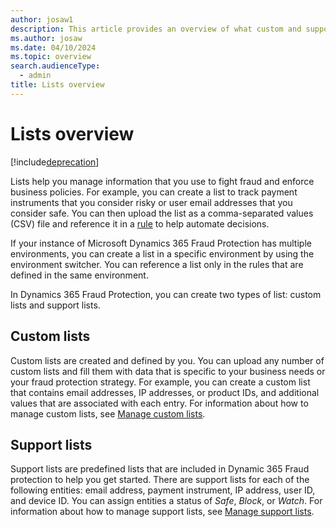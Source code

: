 ```yaml
---
author: josaw1
description: This article provides an overview of what custom and support lists are, and how you can manage information in lists in Microsoft Dynamics 365 Fraud Protection.
ms.author: josaw
ms.date: 04/10/2024
ms.topic: overview
search.audienceType:
  - admin
title: Lists overview
---
```


# Lists overview

[!include[deprecation](includes/deprecation.md)]

Lists help you manage information that you use to fight fraud and enforce business policies. For example, you can create a list to track payment instruments that you consider risky or user email addresses that you consider safe. You can then upload the list as a comma-separated values (CSV) file and reference it in a [rule](rules.md) to help automate decisions.

If your instance of Microsoft Dynamics 365 Fraud Protection has multiple environments, you can create a list in a specific environment by using the environment switcher. You can reference a list only in the rules that are defined in the same environment. 

In Dynamics 365 Fraud Protection, you can create two types of list: custom lists and support lists.

## Custom lists

Custom lists are created and defined by you. You can upload any number of custom lists and fill them with data that is specific to your business needs or your fraud protection strategy. For example, you can create a custom list that contains email addresses, IP addresses, or product IDs, and additional values that are associated with each entry. For information about how to manage custom lists, see [Manage custom lists](lists.md).

## Support lists

Support lists are predefined lists that are included in Dynamic 365 Fraud protection to help you get started. There are support lists for each of the following entities: email address, payment instrument, IP address, user ID, and device ID. You can assign entities a status of *Safe*, *Block*, or *Watch*. For information about how to manage support lists, see [Manage support lists](manage-support-lists.md).
